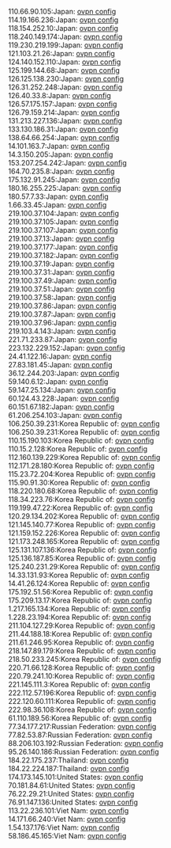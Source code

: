 110.66.90.105:Japan: [ovpn config](vpn/110_66_90_105.ovpn)  
114.19.166.236:Japan: [ovpn config](vpn/114_19_166_236.ovpn)  
118.154.252.10:Japan: [ovpn config](vpn/118_154_252_10.ovpn)  
118.240.149.174:Japan: [ovpn config](vpn/118_240_149_174.ovpn)  
119.230.219.199:Japan: [ovpn config](vpn/119_230_219_199.ovpn)  
121.103.21.26:Japan: [ovpn config](vpn/121_103_21_26.ovpn)  
124.140.152.110:Japan: [ovpn config](vpn/124_140_152_110.ovpn)  
125.199.144.68:Japan: [ovpn config](vpn/125_199_144_68.ovpn)  
126.125.138.230:Japan: [ovpn config](vpn/126_125_138_230.ovpn)  
126.31.252.248:Japan: [ovpn config](vpn/126_31_252_248.ovpn)  
126.40.33.8:Japan: [ovpn config](vpn/126_40_33_8.ovpn)  
126.57.175.157:Japan: [ovpn config](vpn/126_57_175_157.ovpn)  
126.79.159.214:Japan: [ovpn config](vpn/126_79_159_214.ovpn)  
131.213.227.136:Japan: [ovpn config](vpn/131_213_227_136.ovpn)  
133.130.186.31:Japan: [ovpn config](vpn/133_130_186_31.ovpn)  
138.64.66.254:Japan: [ovpn config](vpn/138_64_66_254.ovpn)  
14.101.163.7:Japan: [ovpn config](vpn/14_101_163_7.ovpn)  
14.3.150.205:Japan: [ovpn config](vpn/14_3_150_205.ovpn)  
153.207.254.242:Japan: [ovpn config](vpn/153_207_254_242.ovpn)  
164.70.235.8:Japan: [ovpn config](vpn/164_70_235_8.ovpn)  
175.132.91.245:Japan: [ovpn config](vpn/175_132_91_245.ovpn)  
180.16.255.225:Japan: [ovpn config](vpn/180_16_255_225.ovpn)  
180.57.7.33:Japan: [ovpn config](vpn/180_57_7_33.ovpn)  
1.66.33.45:Japan: [ovpn config](vpn/1_66_33_45.ovpn)  
219.100.37.104:Japan: [ovpn config](vpn/219_100_37_104.ovpn)  
219.100.37.105:Japan: [ovpn config](vpn/219_100_37_105.ovpn)  
219.100.37.107:Japan: [ovpn config](vpn/219_100_37_107.ovpn)  
219.100.37.13:Japan: [ovpn config](vpn/219_100_37_13.ovpn)  
219.100.37.177:Japan: [ovpn config](vpn/219_100_37_177.ovpn)  
219.100.37.182:Japan: [ovpn config](vpn/219_100_37_182.ovpn)  
219.100.37.19:Japan: [ovpn config](vpn/219_100_37_19.ovpn)  
219.100.37.31:Japan: [ovpn config](vpn/219_100_37_31.ovpn)  
219.100.37.49:Japan: [ovpn config](vpn/219_100_37_49.ovpn)  
219.100.37.51:Japan: [ovpn config](vpn/219_100_37_51.ovpn)  
219.100.37.58:Japan: [ovpn config](vpn/219_100_37_58.ovpn)  
219.100.37.86:Japan: [ovpn config](vpn/219_100_37_86.ovpn)  
219.100.37.87:Japan: [ovpn config](vpn/219_100_37_87.ovpn)  
219.100.37.96:Japan: [ovpn config](vpn/219_100_37_96.ovpn)  
219.103.4.143:Japan: [ovpn config](vpn/219_103_4_143.ovpn)  
221.71.233.87:Japan: [ovpn config](vpn/221_71_233_87.ovpn)  
223.132.229.152:Japan: [ovpn config](vpn/223_132_229_152.ovpn)  
24.41.122.16:Japan: [ovpn config](vpn/24_41_122_16.ovpn)  
27.83.181.45:Japan: [ovpn config](vpn/27_83_181_45.ovpn)  
36.12.244.203:Japan: [ovpn config](vpn/36_12_244_203.ovpn)  
59.140.6.12:Japan: [ovpn config](vpn/59_140_6_12.ovpn)  
59.147.25.134:Japan: [ovpn config](vpn/59_147_25_134.ovpn)  
60.124.43.228:Japan: [ovpn config](vpn/60_124_43_228.ovpn)  
60.151.67.182:Japan: [ovpn config](vpn/60_151_67_182.ovpn)  
61.206.254.103:Japan: [ovpn config](vpn/61_206_254_103.ovpn)  
106.250.39.231:Korea Republic of: [ovpn config](vpn/106_250_39_231.ovpn)  
106.250.39.231:Korea Republic of: [ovpn config](vpn/106_250_39_231.ovpn)  
110.15.190.103:Korea Republic of: [ovpn config](vpn/110_15_190_103.ovpn)  
110.15.2.128:Korea Republic of: [ovpn config](vpn/110_15_2_128.ovpn)  
112.160.139.229:Korea Republic of: [ovpn config](vpn/112_160_139_229.ovpn)  
112.171.28.180:Korea Republic of: [ovpn config](vpn/112_171_28_180.ovpn)  
115.23.72.204:Korea Republic of: [ovpn config](vpn/115_23_72_204.ovpn)  
115.90.91.30:Korea Republic of: [ovpn config](vpn/115_90_91_30.ovpn)  
118.220.180.68:Korea Republic of: [ovpn config](vpn/118_220_180_68.ovpn)  
118.34.223.76:Korea Republic of: [ovpn config](vpn/118_34_223_76.ovpn)  
119.199.47.22:Korea Republic of: [ovpn config](vpn/119_199_47_22.ovpn)  
120.29.134.202:Korea Republic of: [ovpn config](vpn/120_29_134_202.ovpn)  
121.145.140.77:Korea Republic of: [ovpn config](vpn/121_145_140_77.ovpn)  
121.159.152.226:Korea Republic of: [ovpn config](vpn/121_159_152_226.ovpn)  
121.173.248.165:Korea Republic of: [ovpn config](vpn/121_173_248_165.ovpn)  
125.131.107.136:Korea Republic of: [ovpn config](vpn/125_131_107_136.ovpn)  
125.136.187.85:Korea Republic of: [ovpn config](vpn/125_136_187_85.ovpn)  
125.240.231.29:Korea Republic of: [ovpn config](vpn/125_240_231_29.ovpn)  
14.33.131.93:Korea Republic of: [ovpn config](vpn/14_33_131_93.ovpn)  
14.41.26.124:Korea Republic of: [ovpn config](vpn/14_41_26_124.ovpn)  
175.192.51.56:Korea Republic of: [ovpn config](vpn/175_192_51_56.ovpn)  
175.209.13.17:Korea Republic of: [ovpn config](vpn/175_209_13_17.ovpn)  
1.217.165.134:Korea Republic of: [ovpn config](vpn/1_217_165_134.ovpn)  
1.228.23.194:Korea Republic of: [ovpn config](vpn/1_228_23_194.ovpn)  
211.104.127.29:Korea Republic of: [ovpn config](vpn/211_104_127_29.ovpn)  
211.44.188.18:Korea Republic of: [ovpn config](vpn/211_44_188_18.ovpn)  
211.61.246.95:Korea Republic of: [ovpn config](vpn/211_61_246_95.ovpn)  
218.147.89.179:Korea Republic of: [ovpn config](vpn/218_147_89_179.ovpn)  
218.50.233.245:Korea Republic of: [ovpn config](vpn/218_50_233_245.ovpn)  
220.71.66.128:Korea Republic of: [ovpn config](vpn/220_71_66_128.ovpn)  
220.79.241.10:Korea Republic of: [ovpn config](vpn/220_79_241_10.ovpn)  
221.145.111.3:Korea Republic of: [ovpn config](vpn/221_145_111_3.ovpn)  
222.112.57.196:Korea Republic of: [ovpn config](vpn/222_112_57_196.ovpn)  
222.120.60.111:Korea Republic of: [ovpn config](vpn/222_120_60_111.ovpn)  
222.98.36.108:Korea Republic of: [ovpn config](vpn/222_98_36_108.ovpn)  
61.110.189.56:Korea Republic of: [ovpn config](vpn/61_110_189_56.ovpn)  
77.34.177.217:Russian Federation: [ovpn config](vpn/77_34_177_217.ovpn)  
77.82.53.87:Russian Federation: [ovpn config](vpn/77_82_53_87.ovpn)  
88.206.103.192:Russian Federation: [ovpn config](vpn/88_206_103_192.ovpn)  
95.26.140.186:Russian Federation: [ovpn config](vpn/95_26_140_186.ovpn)  
184.22.175.237:Thailand: [ovpn config](vpn/184_22_175_237.ovpn)  
184.22.224.187:Thailand: [ovpn config](vpn/184_22_224_187.ovpn)  
174.173.145.101:United States: [ovpn config](vpn/174_173_145_101.ovpn)  
70.181.84.61:United States: [ovpn config](vpn/70_181_84_61.ovpn)  
76.22.29.21:United States: [ovpn config](vpn/76_22_29_21.ovpn)  
76.91.147.136:United States: [ovpn config](vpn/76_91_147_136.ovpn)  
113.22.236.101:Viet Nam: [ovpn config](vpn/113_22_236_101.ovpn)  
14.171.66.240:Viet Nam: [ovpn config](vpn/14_171_66_240.ovpn)  
1.54.137.176:Viet Nam: [ovpn config](vpn/1_54_137_176.ovpn)  
58.186.45.165:Viet Nam: [ovpn config](vpn/58_186_45_165.ovpn)  
